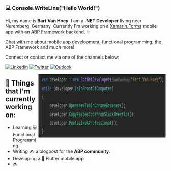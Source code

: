 ### :computer: Console.WriteLine("Hello World!")

Hi, my name is **Bart Van Hoey**. I am a **.NET Developer** living near Nuremberg, Germany. Currently I'm working on a [Xamarin.Forms](https://github.com/xamarin/Xamarin.Forms)  mobile app with an [ABP Framework](https://abp.io/) backend. ✨ 

[Chat with me](https://twitter.com/bartvanhoey) about mobile app development, functional programming, the ABP Framework and much more!

Connect or contact me via one of the channels below:

[![Linkedin](https://img.shields.io/badge/-bartvanhoey-blue?style=flat&logo=Linkedin&logoColor=white)](https://www.linkedin.com/in/bartvanhoey)
[![Twitter](https://img.shields.io/badge/-bartvanhoey-blue?style=flat&logo=Twitter&logoColor=white)](https://www.twiter.com/in/bartvanhoey)
[![Outlook](https://img.shields.io/badge/-bartvanhoey-blue?style=flat&logo=microsoft-outlook&logoColor=white)](mailto:bartvanhoey@hotmail.com)


<!-- Working GIF -->
<img src="https://github.com/bartvanhoey/bartvanhoey/blob/gh-pages/Images/dotnetdeveloper.png" alt="dev_object" align="right" width="400" height="200" />

## 💼  Things that I'm currently working on: 
* Learning 💻 Functional Programming.
* Writing ✍️ a blogpost for the **ABP community**.
* Developing a :calling: Flutter mobile app.
* 🔜

